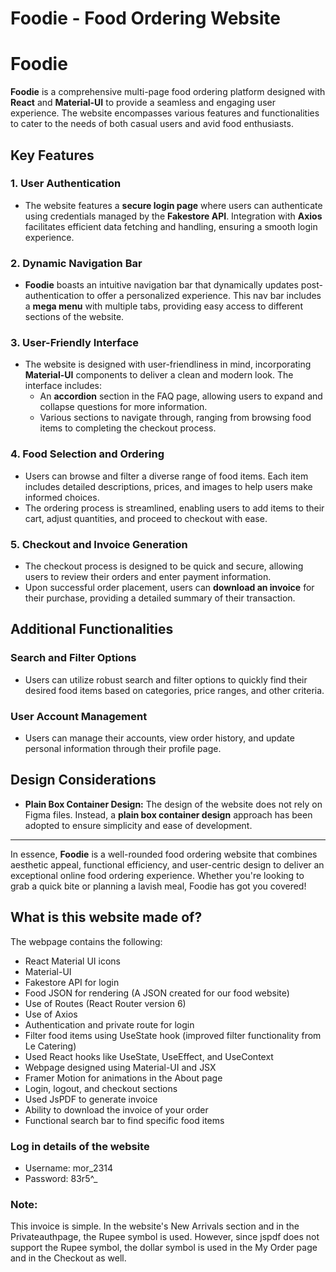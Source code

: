 # Foodie - Food Ordering Website

# Foodie

**Foodie** is a comprehensive multi-page food ordering platform designed with **React** and **Material-UI** to provide a seamless and engaging user experience. The website encompasses various features and functionalities to cater to the needs of both casual users and avid food enthusiasts.

## Key Features

### 1. User Authentication
- The website features a **secure login page** where users can authenticate using credentials managed by the **Fakestore API**. Integration with **Axios** facilitates efficient data fetching and handling, ensuring a smooth login experience.

### 2. Dynamic Navigation Bar
- **Foodie** boasts an intuitive navigation bar that dynamically updates post-authentication to offer a personalized experience. This nav bar includes a **mega menu** with multiple tabs, providing easy access to different sections of the website.

### 3. User-Friendly Interface
- The website is designed with user-friendliness in mind, incorporating **Material-UI** components to deliver a clean and modern look. The interface includes:
  - An **accordion** section in the FAQ page, allowing users to expand and collapse questions for more information.
  - Various sections to navigate through, ranging from browsing food items to completing the checkout process.

### 4. Food Selection and Ordering
- Users can browse and filter a diverse range of food items. Each item includes detailed descriptions, prices, and images to help users make informed choices.
- The ordering process is streamlined, enabling users to add items to their cart, adjust quantities, and proceed to checkout with ease.

### 5. Checkout and Invoice Generation
- The checkout process is designed to be quick and secure, allowing users to review their orders and enter payment information.
- Upon successful order placement, users can **download an invoice** for their purchase, providing a detailed summary of their transaction.

## Additional Functionalities

### Search and Filter Options
- Users can utilize robust search and filter options to quickly find their desired food items based on categories, price ranges, and other criteria.

### User Account Management
- Users can manage their accounts, view order history, and update personal information through their profile page.

## Design Considerations

- **Plain Box Container Design:** The design of the website does not rely on Figma files. Instead, a **plain box container design** approach has been adopted to ensure simplicity and ease of development.

---

In essence, **Foodie** is a well-rounded food ordering website that combines aesthetic appeal, functional efficiency, and user-centric design to deliver an exceptional online food ordering experience. Whether you're looking to grab a quick bite or planning a lavish meal, Foodie has got you covered!

## What is this website made of?

The webpage contains the following:

- React Material UI icons
- Material-UI
- Fakestore API for login
- Food JSON for rendering (A JSON created for our food website)
- Use of Routes (React Router version 6)
- Use of Axios
- Authentication and private route for login
- Filter food items using UseState hook (improved filter functionality from Le Catering)
- Used React hooks like UseState, UseEffect, and UseContext
- Webpage designed using Material-UI and JSX
- Framer Motion for animations in the About page
- Login, logout, and checkout sections
- Used JsPDF to generate invoice
- Ability to download the invoice of your order
- Functional search bar to find specific food items

### Log in details of the website

- Username: mor_2314
- Password: 83r5^_

### Note:
This invoice is simple. In the website's New Arrivals section and in the Privateauthpage, the Rupee symbol is used. However, since jspdf does not support the Rupee symbol, the dollar symbol is used in the My Order page and in the Checkout as well.
